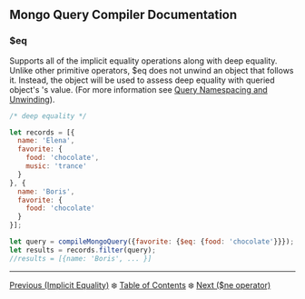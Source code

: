 ## Mongo Query Compiler Documentation

### $eq

Supports all of the implicit equality operations along with deep equality. 
Unlike other primitive operators, $eq does not unwind an object that follows it.
Instead, the object will be used to assess deep equality with queried object's
's value.  (For more information see [Query Namespacing and Unwinding](../../query-namespacing-unwinding.md)).

```javascript
/* deep equality */

let records = [{
  name: 'Elena',
  favorite: {
    food: 'chocolate',
    music: 'trance'
  }
}, {
  name: 'Boris',
  favorite: {
    food: 'chocolate'
  }
}];

let query = compileMongoQuery({favorite: {$eq: {food: 'chocolate'}}});
let results = records.filter(query);
//results = [{name: 'Boris', ... }]
```

---

[Previous (Implicit Equality)](./implicit-eq.md) :snowflake: 
[Table of Contents](../../../README.md) :snowflake: 
[Next ($ne operator)](./ne.md)
